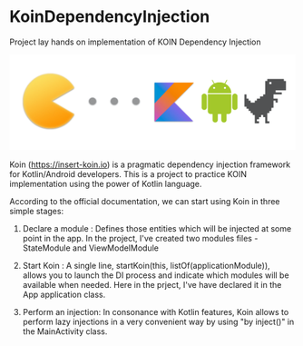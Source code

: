 # KoinDependencyInjection
Project lay hands on implementation of KOIN Dependency Injection

![Logo](/app/src/main/res/drawable/koin_logo.png)

Koin (https://insert-koin.io) is a pragmatic dependency injection framework for Kotlin/Android developers. 
This is a project to practice KOIN implementation using the power of Kotlin language.

According to the official documentation, we can start using Koin in three simple stages:
1) Declare a module : Defines those entities which will be injected at some point in the app. 
In the project, I've created two modules files - StateModule and ViewModelModule

2) Start Koin : A single line, startKoin(this, listOf(applicationModule)), allows you to launch the DI process and indicate which modules will be available when needed. Here in the prject, I've have declared it in the App application class.

3) Perform an injection: In consonance with Kotlin features, Koin allows to perform lazy injections in a very convenient way by using "by inject()" in the MainActivity class.
